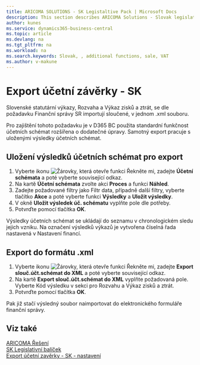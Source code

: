 ```yaml
---
title: ARICOMA SOLUTIONS - SK Legistaltive Pack | Microsoft Docs
description: This section describes ARICOMA Solutions - Slovak legislation - 
author: kunes
ms.service: dynamics365-business-central
ms.topic: article
ms.devlang: na
ms.tgt_pltfrm: na
ms.workload: na
ms.search.keywords: Slovak, , additional functions, sale, VAT
ms.author: v-makune
---
```


# Export účetní závěrky - SK

Slovenské statutární výkazy, Rozvaha a Výkaz zisků a ztrát, se dle požadavku Finanční správy SR importují sloučené, v jednom .xml souboru.

Pro zajištění tohoto požadavku je v D365 BC použita standardní funkčnost účetních schémat rozšířena o dodatečné úpravy. Samotný export pracuje s uloženými výsledky účetních schémat.

## Uložení výsledků účetních schémat pro export

1. Vyberte ikonu ![Žárovky, která otevře funkci Řekněte mi](media/ui-search/search_small.png "Řekněte mi, co chcete dělat"), zadejte **Účetní schémata** a poté vyberte související odkaz.
2. Na kartě **Účetní schémata** zvolte akci **Proces** a funkci **Náhled**.
3. Zadejte požadované filtry jako Filtr data, případně další filtry, vyberte tlačítko **Akce** a poté vyberte funkci **Výsledky** a **Uložit výsledky**.
4. V okně **Uložit výsledek úč. schématu** vyplňte pole dle potřeby.
5. Potvrďte pomocí tlačítka **OK**.

Výsledky účetních schémat se ukládají do seznamu v chronologickém sledu jejich vzniku. Na označení výsledků výkazů je vytvořena číselná řada nastavená v Nastavení financí.

## Export  do formátu .xml

1. Vyberte ikonu ![Žárovky, která otevře funkci Řekněte mi](media/ui-search/search_small.png "Řekněte mi, co chcete dělat"), zadejte **Export slouč.účt.schémat do XML** a poté vyberte související odkaz.
2. Na kartě **Export slouč.účt.schémat do XML** vyplňte požadovaná pole. Vyberte Kód výsledku v sekci pro Rozvahu a Výkaz zisků a ztrát.
3. Potvrďte pomocí tlačítka **OK**.

Pak již stačí výsledný soubor naimportovat do elektronického formuláře finanční správy.

## Viz také

[ARICOMA Řešení](../index.md)  
[SK Legislativní balíček](sk-legislative-pack.md)   
[Export účetní zavěrky - SK - nastavení](sk-balance-sheet-income-statement-setup.md)
